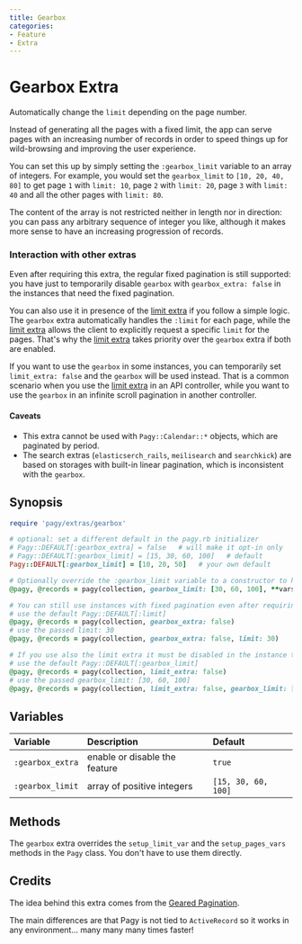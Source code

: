 ```yaml
---
title: Gearbox
categories:
- Feature
- Extra
---
```


# Gearbox Extra

Automatically change the `limit` depending on the page number.

Instead of generating all the pages with a fixed limit, the app can serve pages with an increasing number of records in
order to speed things up for wild-browsing and improving the user experience.

You can set this up by simply setting the `:gearbox_limit` variable to an array of integers. For example, you would set
the  `gearbox_limit` to `[10, 20, 40, 80]` to get page `1` with `limit: 10`, page `2` with `limit: 20`, page `3` with `limit: 40` and all the
other pages with `limit: 80`.

The content of the array is not restricted neither in length nor in direction: you can pass any arbitrary sequence of integer you
like, although it makes more sense to have an increasing progression of records.

### Interaction with other extras

Even after requiring this extra, the regular fixed pagination is still supported: you have just to temporarily disable `gearbox`
with `gearbox_extra: false` in the instances that need the fixed pagination.

You can also use it in presence of the [limit extra](limit.md) if you follow a simple logic. The `gearbox` extra automatically
handles the `:limit` for each page, while the [limit extra](limit.md) allows the client to explicitly request a specific 
`limit` for the pages. 
That's why the [limit extra](limit.md) takes priority over the `gearbox` extra if both are enabled.

If you want to use the `gearbox` in some instances, you can temporarily set `limit_extra: false` and the `gearbox`  will be used
instead. That is a common scenario when you use the [limit extra](limit.md) in an API controller, while you want to use the `gearbox` in an
infinite scroll pagination in another controller.

#### Caveats

- This extra cannot be used with `Pagy::Calendar::*` objects, which are paginated by period.
- The search extras (`elasticserch_rails`, `meilisearch` and `searchkick`) are based on storages with built-in linear pagination,
  which is inconsistent with the `gearbox`.

## Synopsis

```ruby pagy.rb (initializer)
require 'pagy/extras/gearbox'

# optional: set a different default in the pagy.rb initializer
# Pagy::DEFAULT[:gearbox_extra] = false   # will make it opt-in only
# Pagy::DEFAULT[:gearbox_limit] = [15, 30, 60, 100]   # default
Pagy::DEFAULT[:gearbox_limit] = [10, 20, 50]   # your own default
```

```ruby Controller (action)
# Optionally override the :gearbox_limit variable to a constructor to have it only for that instance
@pagy, @records = pagy(collection, gearbox_limit: [30, 60, 100], **vars)

# You can still use instances with fixed pagination even after requiring the extra
# use the default Pagy::DEFAULT[:limit]
@pagy, @records = pagy(collection, gearbox_extra: false)
# use the passed limit: 30
@pagy, @records = pagy(collection, gearbox_extra: false, limit: 30)

# If you use also the limit extra it must be disabled in the instance that use the gearbox
# use the default Pagy::DEFAULT[:gearbox_limit]
@pagy, @records = pagy(collection, limit_extra: false)
# use the passed gearbox_limit: [30, 60, 100]
@pagy, @records = pagy(collection, limit_extra: false, gearbox_limit: [30, 60, 100])
```

## Variables

| Variable         | Description                   | Default             |
|:-----------------|:------------------------------|:--------------------|
| `:gearbox_extra` | enable or disable the feature | `true`              |
| `:gearbox_limit` | array of positive integers    | `[15, 30, 60, 100]` |

## Methods

The `gearbox` extra overrides the `setup_limit_var` and the `setup_pages_vars` methods in the `Pagy` class. You don't have to use
them directly.

## Credits

The idea behind this extra comes from the [Geared Pagination](https://github.com/basecamp/geared_pagination).

The main differences are that Pagy is not tied to `ActiveRecord` so it works in any environment... many many many times faster!

